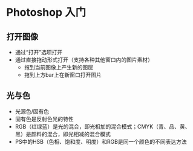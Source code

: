 # Photoshop 入门

## 打开图像
- 通过“打开”选项打开
- 通过直接拖动形式打开（支持各种其他窗口内的图片素材）
    - 拖到当前图像上产生新的图层
    - 拖到上方bar上在新窗口打开图片

## 光与色
- 光源色/固有色
- 固有色是反射色光的特性
- RGB（红绿蓝）是光的混合，即光相加的混合模式；CMYK（青、品、黄、黑）是颜料的混合，即光相减的混合模式
- PS中的HSB（色相、饱和度、明度）和RGB是同一个颜色的不同表达方法